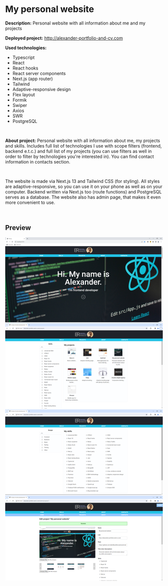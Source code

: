 # My personal website
__Description:__ Personal website with all information about me and my projects

__Deployed project:__ http://alexander-portfolio-and-cv.com

__Used technologies:__

- Typescript
- React
- React hooks
- React server components
- Next.js (app router)
- Tailwind
- Adaptive-responsive design
- Flex layout
- Formik
- Swiper
- Axios
- SWR
- PostgreSQL

<br>

__About project:__ Personal website with all information about me, my projects and skills. Includes full list of technologies I use with scope filters (frontend, backend e.t.c.) and full list of my projects (you can use filters as well in order to filter by technologies you're interested in). You can find contact information in contacts section.

<br>

 The website is made via Next.js 13 and Tailwind CSS (for styling). All styles are adaptive-responsive, so you can use it on your phone as well as on your computer. Backend written via Next.js too (route functions) and PostgreSQL serves as a database. The website also has admin page, that makes it even more convenient to use.

<br>

## Preview
![homepage](./preview/home.png)
![projects](./preview/projects.png)
![skills](./preview/skills.png)
![admin](./preview/admin.png)